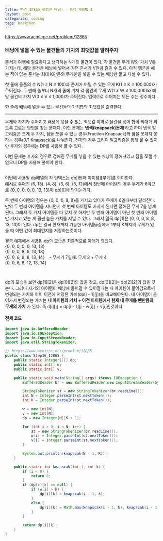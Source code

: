 ```yaml
---
title: 백준 12865(평범한 배낭) - 동적 계획법 1
layout: post
categories: coding
tags: baekjoon
---
```

<https://www.acmicpc.net/problem/12865>
### 배낭에 넣을 수 있는 물건들의 가치의 최댓값을 알려주자
준서가 여행에 필요하다고 생각하는 N개의 물건이 있다. 각 물건은 무게 W와 가치 V를 가지는데, 해당 물건을 배낭에 넣어서 가면 준서가 V만큼 즐길 수 있다. 아직 행군을 해본 적이 없는 준서는 최대 K만큼의 무게만을 넣을 수 있는 배낭만 들고 다닐 수 있다.    

첫 줄에 물품의 수 N(1 ≤ N ≤ 100)과 준서가 버틸 수 있는 무게 K(1 ≤ K ≤ 100,000)가 주어진다. 두 번째 줄부터 N개의 줄에 거쳐 각 물건의 무게 W(1 ≤ W ≤ 100,000)와 해당 물건의 가치 V(0 ≤ V ≤ 1,000)가 주어진다. 입력으로 주어지는 모든 수는 정수이다.     

한 줄에 배낭에 넣을 수 있는 물건들의 가치합의 최댓값을 출력한다.    
<hr>

무게와 가치가 주어지고 배낭에 넣을 수 있는 최댓값 이하로 물건을 넣어 합이 최대가 되도록 고르는 방법을 찾는 문제다. 이런 문제는 __냅색(knapsack)문제__ 라고 하며 냅색 알고리즘은 크게 두 가지, 짐을 쪼갤 수 있는 경우(Fraction Knapsack)와 짐을 쪼개지 못하는 경우(0/1 Knapsack)로 나눠진다. 전자의 경우 그리디 알고리즘을 통해 풀 수 있지만 후자의 경우에는 DP를 사용해 풀 수 있다.    

이번 문제는 후자의 경우로 정해진 무게를 넣을 수 있는 배낭이 정해져있고 짐을 쪼갤 수 없으니 DP를 사용해 풀어야 한다.    
<br>

이번에 사용될 dp배열의 각 인덱스는 dp[i번째 아이템][무게]를 의미한다.    
예시로 주어진 (6, 13), (4, 8), (3, 6), (5, 12)에서 첫번째 아이템의 경우 무게가 6이므로 {0, 0, 0, 0, 0, 13, 13}이 dp[0]에 담기는거다.    

두 번째 아이템의 경우는 {0, 0, 0, 8, 8}를 가지고 있다가 무게가 6일때부터 달라진다. 만약 두 번째 아이템을 지니면서 첫 번째 아이템도 가지게 된다면 정해진 무게 7을 넘게된다. 그래서 두 가지 아이템을 다 갖지 못 하지만 두 번째 아이템이 아닌 첫 번째 아이템만 가지고 있는 게 훨씬 높은 가치를 지닐 수 있다. 그래서 결국 dp[1]은 {0, 0, 0, 8, 8, 13, 13}이 된다. dp는 결국 현재까지 가능한 아이템들중에서 1부터 K까지의 무게가 있을 때 어떤 값이 최대인지를 저장하는것이다.    

결국 예제에서 사용된 dp의 모습은 최종적으로 아래가 되겠다.    
{0, 0, 0, 0, 0, 13, 13}    
{0, 0, 0, 8, 8, 13, 13}    
{0, 0, 6, 8, 8, 13, 14} &nbsp; &nbsp;- 무게가 7일때: 무게 3 + 무게 4    
{0, 0, 6, 8, 12, 13, 14}    
    
<br>

dp의 모습을 보면 dp[1][2]은 dp[0][2]의 값을 갖고, dp[3][2]는 dp[2][2]의 값을 갖는다. 그러나 자기의 아이템이 배낭에 들어갈 수 있어질때는 내 아이템이 들어감으로써 변경되는 가치와 이미 이전에 저장된 가치(dp[i - 1][j])를 비교해야된다. 내 아이템이 들어가서 변경되는 가치는 __내 아이템의 가치 + 이전 아이템에서 현재 내 무게를 뺀만큼의 무게의 가치__ 가 된다. 즉 d[i][j] = dp[i - 1][j - w[i]] + v[i]인것이다.    

#### 전체 코드
```java
import java.io.BufferedReader;
import java.io.IOException;
import java.io.InputStreamReader;
import java.util.StringTokenizer;

// https://www.acmicpc.net/problem/12865
public class Step16_12865 {
    public static Integer[][] dp;
    public static int[] w;
    public static int[] v;

    public static void main(String[] args) throws IOException {
        BufferedReader br = new BufferedReader(new InputStreamReader(System.in));

        StringTokenizer st = new StringTokenizer(br.readLine());
        int N = Integer.parseInt(st.nextToken());
        int K = Integer.parseInt(st.nextToken());

        w = new int[N];
        v = new int[N];
        dp = new Integer[N][K + 1];

        for (int i = 0; i < N; i++) {
            st = new StringTokenizer(br.readLine());
            w[i] = Integer.parseInt(st.nextToken());
            v[i] = Integer.parseInt(st.nextToken());
        }

        System.out.println(knapscak(N - 1, K));
    }

    public static int knapscak(int i, int k) {
        if (i < 0) {
            return 0;
        }
        if (dp[i][k] == null) {
            if (w[i] > k) {
                dp[i][k] = knapscak(i - 1, k);
            }
            else {
                dp[i][k] = Math.max(knapscak(i - 1, k), knapscak(i - 1, k - w[i]) + v[i]);
            }
        }

        return dp[i][k];
    }
}  
```
